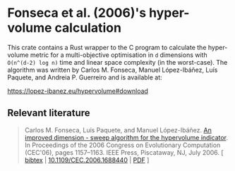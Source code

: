 # Fonseca et al. (2006)'s hyper-volume calculation

This crate contains a Rust wrapper to the C program to calculate the hyper-volume metric
for a multi-objective optimisation in `d` dimensions with `O(n^(d-2) log n)` time and linear space complexity
(in the worst-case). The algorithm was written by Carlos M. Fonseca, Manuel López-Ibáñez, Luís Paquete, and
Andreia P. Guerreiro and is available at:

https://lopez-ibanez.eu/hypervolume#download

## Relevant literature

> Carlos M. Fonseca, Luís Paquete, and Manuel
> López-Ibáñez. [An improved dimension - sweep algorithm for the hypervolume
indicator](http://dx.doi.org/10.1109/CEC.2006.1688440). In Proceedings of the 2006 Congress on Evolutionary
> Computation (CEC'06), pages 1157–1163. IEEE Press,
> Piscataway, NJ, July 2006.
[ [bibtex](https://lopez-ibanez.eu/LopezIbanez_bib.html#FonPaqLop06:hypervolume)
| [10.1109/CEC.2006.1688440](http://dx.doi.org/10.1109/CEC.2006.1688440) | [PDF](https://lopez-ibanez.eu/doc/FonPaqLop06-hypervolume.pdf) ]
